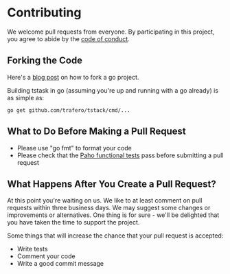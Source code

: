 # Contributing

We welcome pull requests from everyone. By participating in this project, you agree to abide by the
[code of conduct](CODE_OF_CONDUCT.md).

## Forking the Code

Here's a [blog post](http://blog.campoy.cat/2014/03/github-and-go-forking-pull-requests-and.html) on how to fork a go
project.

Building tstask in go (assuming you're up and running with a go already) is as simple as:

```
go get github.com/trafero/tstack/cmd/...
```

## What to Do Before Making a Pull Request

* Please use "go fmt" to format your code
* Please check that the [Paho functional tests](https://github.com/trafero/tstack/blob/master/docs/performance.md#functional-testing)
pass before submitting a pull request

## What Happens After You Create a Pull Request?

At this point you're waiting on us. We like to at least comment on pull requests within three business days. 
We may suggest some changes or improvements or alternatives. One thing is for sure - we'll be delighted that you have
taken the time to support the project.

Some things that will increase the chance that your pull request is accepted:

* Write tests
* Comment your code
* Write a good commit message

